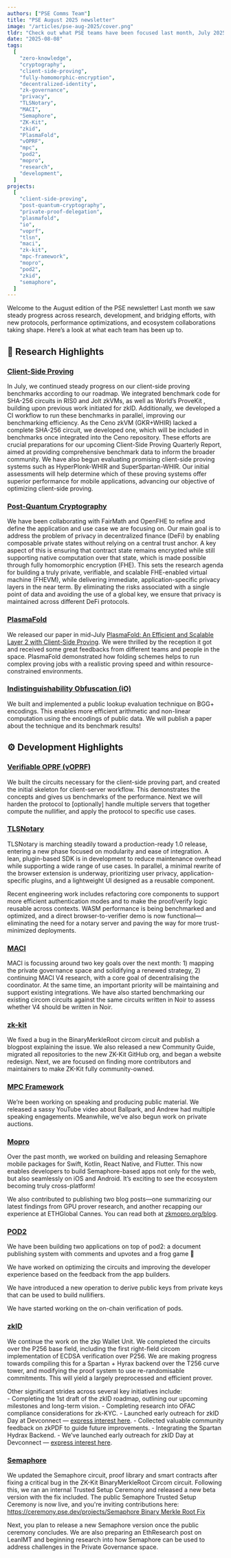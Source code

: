 ```yaml
---
authors: ["PSE Comms Team"]
title: "PSE August 2025 newsletter"
image: "/articles/pse-aug-2025/cover.png"
tldr: "Check out what PSE teams have been focused last month, July 2025!"
date: "2025-08-08"
tags:
  [
    "zero-knowledge",
    "cryptography",
    "client-side-proving",
    "fully-homomorphic-encryption",
    "decentralized-identity",
    "zk-governance",
    "privacy",
    "TLSNotary",
    "MACI",
    "Semaphore",
    "ZK-Kit",
    "zkid",
    "PlasmaFold",
    "vOPRF",
    "mpc",
    "pod2",
    "mopro",
    "research",
    "development",
  ]
projects:
  [
    "client-side-proving",
    "post-quantum-cryptography",
    "private-proof-delegation",
    "plasmafold",
    "io",
    "voprf",
    "tlsn",
    "maci",
    "zk-kit",
    "mpc-framework",
    "mopro",
    "pod2",
    "zkid",
    "semaphore",
  ]
---
```


Welcome to the August edition of the PSE newsletter! Last month we saw steady progress across research, development, and bridging efforts, with new protocols, performance optimizations, and ecosystem collaborations taking shape. Here’s a look at what each team has been up to.

## 🧪 Research Highlights

### [Client-Side Proving](https://pse.dev/en/projects/client-side-proving)

In July, we continued steady progress on our client-side proving benchmarks according to our roadmap. We integrated benchmark code for SHA-256 circuits in RIS0 and Jolt zkVMs, as well as World’s ProveKit , building upon previous work initiated for zkID. Additionally, we developed a CI workflow to run these benchmarks in parallel, improving our benchmarking efficiency. As the Ceno zkVM (GKR+WHIR) lacked a complete SHA-256 circuit, we developed one, which will be included in benchmarks once integrated into the Ceno repository. These efforts are crucial preparations for our upcoming Client-Side Proving Quarterly Report, aimed at providing comprehensive benchmark data to inform the broader community.
We have also begun evaluating promising client-side proving systems such as HyperPlonk-WHIR and SuperSpartan-WHIR. Our initial assessments will help determine which of these proving systems offer superior performance for mobile applications, advancing our objective of optimizing client-side proving.

### [Post-Quantum Cryptography](https://pse.dev/en/projects/post-quantum-cryptography)

We have been collaborating with FairMath and OpenFHE to refine and define the application and use case we are focusing on. Our main goal is to address the problem of privacy in decentralized finance (DeFi) by enabling composable private states without relying on a central trust anchor. A key aspect of this is ensuring that contract state remains encrypted while still supporting native computation over that state, which is made possible through fully homomorphic encryption (FHE). This sets the research agenda for building a truly private, verifiable, and scalable FHE-enabled virtual machine (FHEVM), while delivering immediate, application-specific privacy layers in the near term. By eliminating the risks associated with a single point of data and avoiding the use of a global key, we ensure that privacy is maintained across different DeFi protocols.

### [PlasmaFold](https://pse.dev/projects/plasma-fold)

We released our paper in mid-July [PlasmaFold: An Efficient and Scalable Layer 2 with Client-Side Proving](https://eprint.iacr.org/2025/1300). We were thrilled by the reception it got and received some great feedbacks from different teams and people in the space. PlasmaFold demonstrated how folding schemes helps to run complex proving jobs with a realistic proving speed and within resource-constrained environments.

### [Indistinguishability Obfuscation (iO)](https://pse.dev/en/projects/machina-io)

We built and implemented a public lookup evaluation technique on BGG+ encodings. This enables more efficient arithmetic and non-linear computation using the encodings of public data. We will publish a paper about the technique and its benchmark results!

## ⚙️ Development Highlights

### [Verifiable OPRF (vOPRF)](https://pse.dev/en/projects/voprf)
We built the circuits necessary for the client-side proving part, and created the initial skeleton for client-server workflow. This demonstrates the concepts and gives us benchmarks of the performance. Next we will harden the protocol to [optionally] handle multiple servers that together compute the nullifier, and apply the protocol to specific use cases.

### [TLSNotary](https://pse.dev/en/projects/tlsn)

TLSNotary is marching steadily toward a production-ready 1.0 release, entering a new phase focused on modularity and ease of integration. A lean, plugin-based SDK is in development to reduce maintenance overhead while supporting a wide range of use cases. In parallel, a minimal rewrite of the browser extension is underway, prioritizing user privacy, application-specific plugins, and a lightweight UI designed as a reusable component.

Recent engineering work includes refactoring core components to support more efficient authentication modes and to make the proof/verify logic reusable across contexts. WASM performance is being benchmarked and optimized, and a direct browser-to-verifier demo is now functional—eliminating the need for a notary server and paving the way for more trust-minimized deployments.

### [MACI](https://pse.dev/en/projects/maci)

MACI is focussing around two key goals over the next month: 1) mapping the private governance space and solidifying a renewed strategy, 2) continuing MACI V4 research, with a core goal of decentralising the coordinator. At the same time, an important priority will be maintaining and support existing integrations. We have also started benchmarking our existing circom circuits against the same circuits written in Noir to assess whether V4 should be written in Noir.

### [zk-kit](https://pse.dev/en/projects/zk-kit)

We fixed a bug in the BinaryMerkleRoot circom circuit and publish a blogpost explaining the issue. We also released a new Community Guide, migrated all repositories to the new ZK-Kit GitHub org, and began a website redesign. Next, we are focused on finding more contributors and maintainers to make ZK-Kit fully community-owned.

### [MPC Framework](https://pse.dev/en/projects/mpc-framework)

We’re been working on speaking and producing public material. We released a sassy YouTube video about Ballpark, and Andrew had multiple speaking engagements. Meanwhile, we’ve also begun work on private auctions.

### [Mopro](https://pse.dev/en/projects/mopro)

Over the past month, we worked on building and releasing Semaphore mobile packages for Swift, Kotlin, React Native, and Flutter. This now enables developers to build Semaphore-based apps not only for the web, but also seamlessly on iOS and Android. It’s exciting to see the ecosystem becoming truly cross-platform!

We also contributed to publishing two blog posts—one summarizing our latest findings from GPU prover research, and another recapping our experience at ETHGlobal Cannes. You can read both at [zkmopro.org/blog](https://zkmopro.org/blog).

### [POD2](https://pse.dev/en/projects/pod2)

We have been building two applications on top of pod2: a document publishing system with comments and upvotes and a frog game 🐸

We have worked on optimizing the circuits and improving the developer experience based on the feedback from the app builders.

We have introduced a new operation to derive public keys from private keys that can be used to build nullifiers.

We have started working on the on-chain verification of pods.

### [zkID](https://pse.dev/en/projects/zk-id)

We continue the work on the zkp Wallet Unit. We completed the circuits over the P256 base field, including the first right-field circom implementation of ECDSA verification over P256. We are making progress towards compiling this for a Spartan + Hyrax backend over the T256 curve tower, and modifying the proof system to use re-randomisable commitments. This will yield a largely preprocessed and efficient prover.
    
Other significant strides across several key initiatives include:    
    - Completing the 1st draft of the zkID roadmap, outlining our upcoming milestones and long-term vision.
    - Completing research into OFAC compliance considerations for zk-KYC.
    - Launched early outreach for zkID Day at Devconnect — [express interest here](https://docs.google.com/forms/d/1fQyL-2PaXx0d5-ieiJkwI5Ypl1p5VAbBA2i0AIrSlH8/edit).
    - Collected valuable community feedback on zkPDF to guide future improvements.
    - Integrating the Spartan Hydrax Backend.
    - We’ve launched early outreach for zkID Day at Devconnect — [express interest here](https://docs.google.com/forms/d/1fQyL-2PaXx0d5-ieiJkwI5Ypl1p5VAbBA2i0AIrSlH8/edit).

### [Semaphore](https://pse.dev/en/projects/semaphore)

We updated the Semaphore circuit, proof library and smart contracts after fixing a critical bug in the ZK-Kit BinaryMerkleRoot Circom circuit. Following this, we ran an internal Trusted Setup Ceremony and released a new beta version with the fix included. The public Semaphore Trusted Setup Ceremony is now live, and you're inviting contributions here: [https://ceremony.pse.dev/projects/Semaphore Binary Merkle Root Fix](https://ceremony.pse.dev/projects/Semaphore%20Binary%20Merkle%20Root%20Fix)

Next, you plan to release a new Semaphore version once the public ceremony concludes. We are also preparing an EthResearch post on LeanIMT and beginning research into how Semaphore can be used to address challenges in the Private Governance space.
